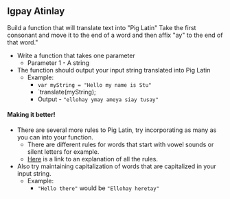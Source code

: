 ## Igpay Atinlay

Build a function that will translate text into "Pig Latin" Take the first consonant and move it to the end of a word and then affix "ay" to the end of that word."

- Write a function that takes one parameter
	- Parameter 1 - A string
- The function should output your input string translated into Pig Latin
	- Example: 
		- `var myString = "Hello my name is Stu"`
		- `translate(myString);
		- Output - `"ellohay ymay ameya siay tusay"`

#### Making it better!

- There are several more rules to Pig Latin, try incorporating as many as you can into your function.
	- There are different rules for words that start with vowel sounds or silent letters for example.
	- <a href="http://en.wikipedia.org/wiki/Pig_Latin">Here</a> is a link to an explanation of all the rules.
- Also try maintaining capitalization of words that are capitalized in your input string.
	- Example: 
		- `"Hello there"` would be `"Ellohay heretay"`
